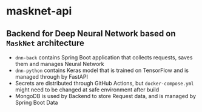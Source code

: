 # masknet-api
## Backend for Deep Neural Network based on `MaskNet` architecture

- `dnn-back` contains Spring Boot application that collects requests, saves them and manages Neural Network
- `dnn-python` contains Keras model that is trained on TensorFlow and is managed through by FastAPI
- Secrets are distributed through GitHub Actions, but `docker-compose.yml` might need to be changed at safe environment after build
- MongoDB is used by Backend to store Request data, and is managed by Spring Boot Data
